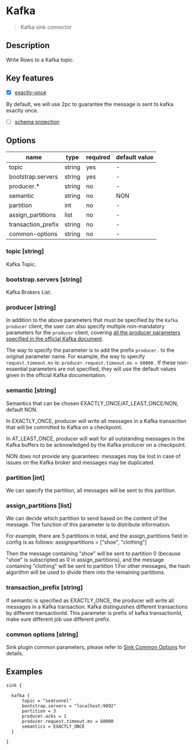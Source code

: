 # Kafka

> Kafka sink connector

## Description

Write Rows to a Kafka topic.

## Key features

- [x] [exactly-once](../../concept/connector-v2-features.md)

By default, we will use 2pc to guarantee the message is sent to kafka exactly once.

- [ ] [schema projection](../../concept/connector-v2-features.md)

## Options

| name               | type   | required | default value |
| ------------------ | ------ | -------- | ------------- |
| topic              | string | yes      | -             |
| bootstrap.servers  | string | yes      | -             |
| producer.*         | string | no       | -             |
| semantic           | string | no       | NON           |
| partition          | int    | no       | -             |
| assign_partitions  | list   | no       | -             |
| transaction_prefix | string | no       | -             |
| common-options     | string | no       | -             |

### topic [string]

Kafka Topic.

### bootstrap.servers [string]

Kafka Brokers List.

### producer [string]

In addition to the above parameters that must be specified by the `Kafka producer` client, the user can also specify multiple non-mandatory parameters for the `producer` client, covering [all the producer parameters specified in the official Kafka document](https://kafka.apache.org/documentation.html#producerconfigs).

The way to specify the parameter is to add the prefix `producer.` to the original parameter name. For example, the way to specify `request.timeout.ms` is: `producer.request.timeout.ms = 60000` . If these non-essential parameters are not specified, they will use the default values given in the official Kafka documentation.

### semantic [string]

Semantics that can be chosen EXACTLY_ONCE/AT_LEAST_ONCE/NON, default NON.

In EXACTLY_ONCE, producer will write all messages in a Kafka transaction that will be committed to Kafka on a checkpoint.

In AT_LEAST_ONCE, producer will wait for all outstanding messages in the Kafka buffers to be acknowledged by the Kafka producer on a checkpoint.

NON does not provide any guarantees: messages may be lost in case of issues on the Kafka broker and messages may be duplicated.

### partition [int]

We can specify the partition, all messages will be sent to this partition.

### assign_partitions [list]

We can decide which partition to send based on the content of the message. The function of this parameter is to distribute information.

For example, there are 5 partitions in total, and the assign_partitions field in config is as follows:
assignpartitions = ["shoe", "clothing"]

Then the message containing "shoe" will be sent to partition 0 (because "shoe" is subscripted as 0 in assign_partitions), and the message containing "clothing" will be sent to partition 1.For other messages, the hash algorithm will be used to divide them into the remaining partitions.

### transaction_prefix [string]

If semantic is specified as EXACTLY_ONCE, the producer will write all messages in a Kafka transaction.
Kafka distinguishes different transactions by different transactionId. This parameter is prefix of  kafka  transactionId, make sure different job use different prefix.

### common options [string]

Sink plugin common parameters, please refer to [Sink Common Options](common-options.md) for details.

## Examples

```hocon
sink {

  kafka {
      topic = "seatunnel"
      bootstrap.servers = "localhost:9092"
      partition = 3
      producer.acks = 1
      producer.request.timeout.ms = 60000
      semantics = EXACTLY_ONCE
  }
  
}
```

